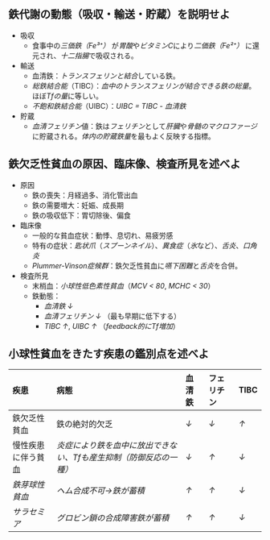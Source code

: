 ## 鉄代謝の動態（吸収・輸送・貯蔵）を説明せよ
- 吸収
	- 食事中の*三価鉄（Fe³⁺）* が*胃酸*や*ビタミンC*により*二価鉄（Fe²⁺）* に還元され、*十二指腸*で吸収される。
- 輸送
	- 血清鉄：*トランスフェリンと結合*している鉄。
	- *総鉄結合能*（TIBC）：*血中のトランスフェリンが結合できる鉄の総量*。ほぼ*Tfの量*に等しい。
	- *不飽和鉄結合能*（UIBC）：*UIBC = TIBC - 血清鉄*
- 貯蔵
	- *血清フェリチン*値：鉄は*フェリチン*として*肝臓*や*骨髄のマクロファージ*に貯蔵される。*体内の貯蔵鉄量*を最もよく反映する指標。

## 鉄欠乏性貧血の原因、臨床像、検査所見を述べよ
- 原因
	- 鉄の喪失：月経過多、消化管出血
	- 鉄の需要増大：妊娠、成長期
	- 鉄の吸収低下：胃切除後、偏食
- 臨床像
	- 一般的な貧血症状：動悸、息切れ、易疲労感
	- 特有の症状：*匙状爪*（*スプーンネイル*）、*異食症*（*氷*など）、*舌炎*、*口角炎*
	- *Plummer-Vinson症候群*：鉄欠乏性貧血に*嚥下困難*と*舌炎*を合併。
- 検査所見
	- 末梢血：*小球性低色素性貧血*（*MCV < 80*, *MCHC < 30*）
	- 鉄動態：
		- *血清鉄 ↓*
		- *血清フェリチン ↓* （最も早期に低下する）
		- *TIBC ↑*, *UIBC ↑* （*feedback的にTf増加*）

## 小球性貧血をきたす疾患の鑑別点を述べよ
| 疾患        | 病態                                  | 血清鉄 | フェリチン | TIBC |
| :-------- | :---------------------------------- | :-- | :---- | :--- |
| 鉄欠乏性貧血    | 鉄の絶対的欠乏                             | *↓* | *↓*   | *↑*  |
| 慢性疾患に伴う貧血 | *炎症により鉄を血中に放出できない、Tfも産生抑制（防御反応の一種）* | *↓* | *↑*   | *↓*  |
| *鉄芽球性貧血*  | *ヘム合成不可→鉄が蓄積*                       | *↑* | *↑*   | *↓*  |
| *サラセミア*   | *グロビン鎖の合成障害鉄が蓄積*                    | *↑* | *↑*   | *↓*  |

